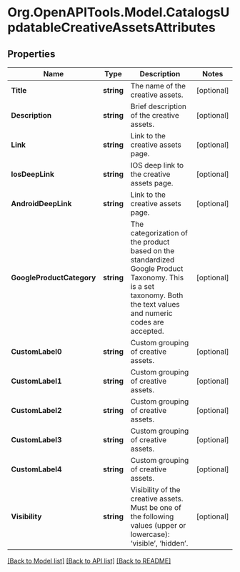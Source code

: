 # Org.OpenAPITools.Model.CatalogsUpdatableCreativeAssetsAttributes

## Properties

Name | Type | Description | Notes
------------ | ------------- | ------------- | -------------
**Title** | **string** | The name of the creative assets. | [optional] 
**Description** | **string** | Brief description of the creative assets. | [optional] 
**Link** | **string** | Link to the creative assets page. | [optional] 
**IosDeepLink** | **string** | IOS deep link to the creative assets page. | [optional] 
**AndroidDeepLink** | **string** | Link to the creative assets page. | [optional] 
**GoogleProductCategory** | **string** | The categorization of the product based on the standardized Google Product Taxonomy. This is a set taxonomy. Both the text values and numeric codes are accepted. | [optional] 
**CustomLabel0** | **string** | Custom grouping of creative assets. | [optional] 
**CustomLabel1** | **string** | Custom grouping of creative assets. | [optional] 
**CustomLabel2** | **string** | Custom grouping of creative assets. | [optional] 
**CustomLabel3** | **string** | Custom grouping of creative assets. | [optional] 
**CustomLabel4** | **string** | Custom grouping of creative assets. | [optional] 
**Visibility** | **string** | Visibility of the creative assets. Must be one of the following values (upper or lowercase): ‘visible’, ‘hidden’. | [optional] 

[[Back to Model list]](../README.md#documentation-for-models) [[Back to API list]](../README.md#documentation-for-api-endpoints) [[Back to README]](../README.md)

